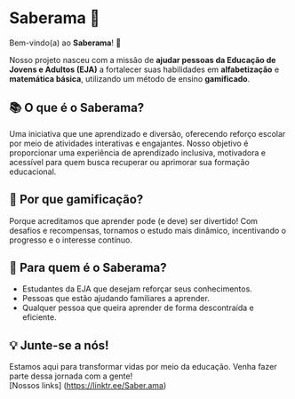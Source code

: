# Saberama 🚀  

Bem-vindo(a) ao **Saberama**! 👋  

Nosso projeto nasceu com a missão de **ajudar pessoas da Educação de Jovens e Adultos (EJA)** a fortalecer suas habilidades em **alfabetização** e **matemática básica**, utilizando um método de ensino **gamificado**.  

## 📚 O que é o Saberama?  
Uma iniciativa que une aprendizado e diversão, oferecendo reforço escolar por meio de atividades interativas e engajantes. Nosso objetivo é proporcionar uma experiência de aprendizado inclusiva, motivadora e acessível para quem busca recuperar ou aprimorar sua formação educacional.  

## 🎯 Por que gamificação?  
Porque acreditamos que aprender pode (e deve) ser divertido! Com desafios e recompensas, tornamos o estudo mais dinâmico, incentivando o progresso e o interesse contínuo.  

## 🌟 Para quem é o Saberama?  
- Estudantes da EJA que desejam reforçar seus conhecimentos.  
- Pessoas que estão ajudando familiares a aprender.  
- Qualquer pessoa que queira aprender de forma descontraída e eficiente.  

## 💡 Junte-se a nós!  
Estamos aqui para transformar vidas por meio da educação. Venha fazer parte dessa jornada com a gente!  
[Nossos links] (https://linktr.ee/Saber.ama)
